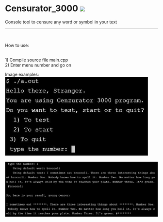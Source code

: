 # Censurator_3000 <a href="https://travis-ci.com/github/Ovaday/Censurator_3000"><img src="https://travis-ci.com/Ovaday/Censurator_3000.svg?branch=master"></a>
Console tool to censure any word or symbol in your text

<hr>
<br>
<p>How to use:</p><br>
1) Compile source file main.cpp<br>
2) Enter menu number and go on

Image examples:<br>
<img src="./img/start_menu.JPG">
<br><br>
<img src="./img/example.JPG">


